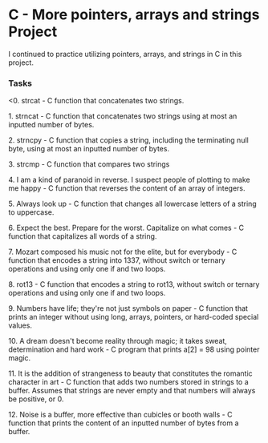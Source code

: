 <h1>C - More pointers, arrays and strings Project</h1>

<p>I continued to practice utilizing pointers, arrays, and strings in C in this project.</p>

<h3>Tasks</h3>

<p><0. strcat - C function that concatenates two strings.</p>
<p>1. strncat -  C function that concatenates two strings using at most an inputted number of bytes.</p>
<p>2. strncpy - C function that copies a string, including the terminating null byte, using at most an inputted number of bytes.</p>
<p>3. strcmp - C function that compares two strings</p>
<p>4. I am a kind of paranoid in reverse. I suspect people of plotting to make me happy - C function that reverses the content of an array of integers.</p>
<p>5. Always look up - C function that changes all lowercase letters of a string to uppercase.</p>
<p>6. Expect the best. Prepare for the worst. Capitalize on what comes - C function that capitalizes all words of a string.
</p>
<p>7. Mozart composed his music not for the elite, but for everybody - C function that encodes a string into 1337, without switch or ternary operations and using only one if and two loops.</p>
<p>8. rot13 - C function that encodes a string to rot13, without switch or ternary operations and using only one if and two loops.</p>
<p>9. Numbers have life; they're not just symbols on paper - C function that prints an integer without using long, arrays, pointers, or hard-coded special values.</p>
<p>10. A dream doesn't become reality through magic; it takes sweat, determination and hard work - C program that prints a[2] = 98 using pointer magic.</p>
<p>11. It is the addition of strangeness to beauty that constitutes the romantic character in art - C function that adds two numbers stored in strings to a buffer.
Assumes that strings are never empty and that numbers will always be positive, or 0.</p>
<p>12. Noise is a buffer, more effective than cubicles or booth walls -  C function that prints the content of an inputted number of bytes from a buffer.</p>
